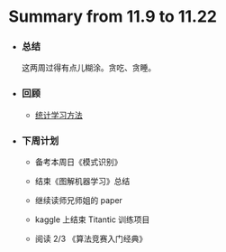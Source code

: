 # Summary from 11.9 to 11.22

- ### 总结

     这两周过得有点儿糊涂。贪吃、贪睡。

- ### 回顾

    + [统计学习方法](https://git.io/vFbyU)

- ### 下周计划

    + 备考本周日《模式识别》

    + 结束《图解机器学习》总结

    + 继续读师兄师姐的 paper

    + kaggle 上结束 Titantic 训练项目

    + 阅读 2/3 《算法竞赛入门经典》

